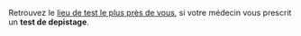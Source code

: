 Retrouvez le [lieu de test le plus près de vous](https://sante.fr/cartographie-depistage-covid), si votre médecin vous prescrit un **test de depistage**.

